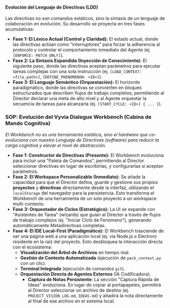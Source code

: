 
#### Evolución del Lenguaje de Directivas (LDD)
Las directivas no son comandos estáticos, sino la sintaxis de un lenguaje de colaboración en evolución. Su desarrollo se proyecta en tres fases acumulativas:

- **Fase 1: El Léxico Actual (Control y Claridad):** El estado actual, donde las directivas actúan como "interruptores" para forzar la adherencia al protocolo y controlar el comportamiento inmediato del Agente (ej. `[ENFORCE: PATCH_ONLY]`).
- **Fase 2: La Sintaxis Expandida (Inyección de Conocimiento):** El siguiente paso, donde las directivas aceptan parámetros para ejecutar tareas complejas con una sola instrucción (ej. `[LOAD_CONTEXT: <file_path>]`, `[DEFINE_PHENOMENON: <ID>]`).
- **Fase 3: El Lenguaje Semántico (Orquestación):** El horizonte paradigmático, donde las directivas se convierten en bloques estructurados que describen flujos de trabajo completos, permitiendo al Director declarar una meta de alto nivel y al Agente orquestar la secuencia de tareas para alcanzarla (ej. `[START_CYCLE: <ID>] { ... }`).


### SOP: Evolución del Vyvia Dialogue Workbench (Cabina de Mando Cognitiva)
*El Workbench no es una herramienta estática, sino el hardware que co-evoluciona con nuestro Lenguaje de Directivas (software) para reducir la carga cognitiva y elevar el nivel de abstracción.*

- **Fase 1: Constructor de Directivas (Presente):** El Workbench evoluciona para incluir una "Paleta de Comandos", permitiendo al Director seleccionar directivas en lugar de escribirlas, y configurarlas si aceptan parámetros.
- **Fase 2: El Workspace Personalizable (Inmediato):** Se añade la capacidad para que el Director defina, guarde y gestione sus propios **proyectos** y **directivas** directamente desde la interfaz, utilizando el `localStorage` del navegador para la persistencia. Esto transforma el Workbench de una herramienta de un solo proyecto a un workspace multi-contexto.
- **Fase 3: Orquestador de Ciclos (Estratégico):** La UI se expande con "Asistentes de Tarea" (wizards) que guían al Director a través de flujos de trabajo complejos (ej. "Iniciar Ciclo de Fenómeno"), generando automáticamente Metadirectivas completas.
- **Fase 4: El IDE Local-First (Paradigmático):** El Workbench trasciende de ser una página web a una aplicación local (ej. vía Node.js o Electron) residente en la raíz del proyecto. Esto desbloquea la interacción directa con el ecosistema:
  - **Visualización del Árbol de Archivos** en tiempo real.
  - **Gestión de Contexto Automatizada** (ejecución de `pack_context.py` con un clic).
  - **Terminal Integrada** (ejecución de comandos `git`).
  - **Orquestación Directa de Agentes Externos** (IA Codificadora).
    - **Captura de Notas Persistente:** La sección "Captura Rápida de Ideas" evoluciona. En lugar de copiar al portapapeles, permitirá al Director seleccionar un archivo de destino (ej. `PROJECT_VISION_LOG.md`, `IDEAS.md`) y añadirá la nota directamente al final de ese archivo en el sistema local.




